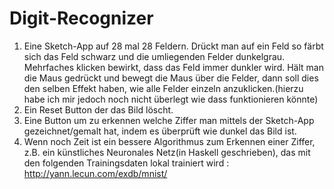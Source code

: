 # Digit-Recognizer

1. Eine Sketch-App auf 28 mal 28 Feldern. Drückt man auf ein Feld so färbt sich das Feld schwarz und die umliegenden Felder dunkelgrau. Mehrfaches klicken bewirkt, dass das Feld immer dunkler wird. Hält man die Maus gedrückt und bewegt die Maus über die Felder, dann soll dies den selben Effekt haben, wie alle Felder einzeln anzuklicken.(hierzu habe ich mir jedoch noch nicht überlegt wie dass funktionieren könnte)
2. Ein Reset Button der das Bild löscht.
3. Eine Button um zu erkennen welche Ziffer man mittels der Sketch-App gezeichnet/gemalt hat, indem es überprüft wie dunkel das Bild ist.
4. Wenn noch Zeit ist ein bessere Algorithmus zum Erkennen einer Ziffer, z.B. ein künstliches Neuronales Netz(in Haskell geschrieben), das mit den folgenden Trainingsdaten lokal trainiert wird : http://yann.lecun.com/exdb/mnist/
